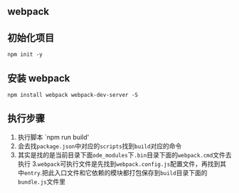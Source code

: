 ## webpack
## 初始化项目
```
npm init -y
```

## 安装 webpack
```
npm install webpack webpack-dev-server -S
```

## 执行步骤
1. 执行脚本 `npm run build'
2. 会去找`package.json`中对应的`scripts`找到`build`对应的命令
3. 其实是找的是当前目录下面`ode_modules`下`.bin`目录下面的`webpack.cmd`文件去执行
3.`webpack`可执行文件是先找到`webpack.config.js`配置文件，再找到其中`entry`.把此入口文件和它依赖的模块都打包保存到`build`目录下面的`bundle.js`文件里